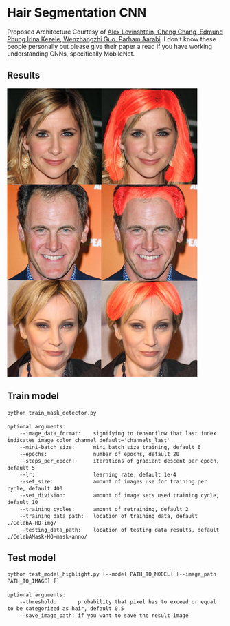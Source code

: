 # Hair Segmentation CNN

Proposed Architecture Courtesy of [Alex Levinshtein, Cheng Chang, Edmund Phung,Irina Kezele, Wenzhangzhi Guo, Parham Aarabi](https://arxiv.org/pdf/1712.07168.pdf). I don't know these people personally but please give their paper a read if you have working understanding CNNs, specifically MobileNet.

## Results

![result](detection.png)

## Train model 

```shell script
python train_mask_detector.py 

optional arguments:
    --image_data_format:    signifying to tensorflow that last index indicates image color channel default='channels_last'
    --mini-batch_size:      mini batch size training, default 6
    --epochs:               number of epochs, default 20
    --steps_per_epoch:      iterations of gradient descent per epoch, default 5
    --lr:                   learning rate, default 1e-4
    --set_size:             amount of images use for training per cycle, default 400
    --set_division:         amount of image sets used training cycle, default 10
    --training_cycles:      amount of retraining, default 2 
    --training_data_path:   location of training data, default ./CelebA-HQ-img/
    --testing_data_path:    location of testing data results, default ./CelebAMask-HQ-mask-anno/       
```

## Test model 

```shell script
python test_model_highlight.py [--model PATH_TO_MODEL] [--image_path PATH_TO_IMAGE] []

optional arguments:
    --threshold:       probability that pixel has to exceed or equal to be categorized as hair, default 0.5
    --save_image_path: if you want to save the result image

```
